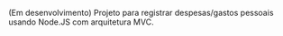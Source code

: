 (Em desenvolvimento) Projeto para registrar despesas/gastos pessoais usando Node.JS com arquitetura MVC.